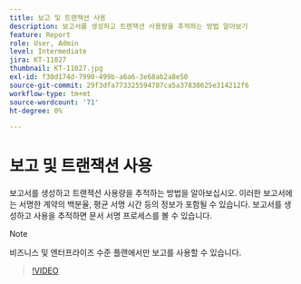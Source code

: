 ```yaml
---
title: 보고 및 트랜잭션 사용
description: 보고서를 생성하고 트랜잭션 사용량을 추적하는 방법 알아보기
feature: Report
role: User, Admin
level: Intermediate
jira: KT-11027
thumbnail: KT-11027.jpg
exl-id: f30d174d-7990-499b-a6a6-3e68ab2a8e50
source-git-commit: 29f3dfa773325594787ca5a37838625e314212f6
workflow-type: tm+mt
source-wordcount: '71'
ht-degree: 0%

---
```


# 보고 및 트랜잭션 사용

보고서를 생성하고 트랜잭션 사용량을 추적하는 방법을 알아보십시오. 이러한 보고서에는 서명한 계약의 백분율, 평균 서명 시간 등의 정보가 포함될 수 있습니다. 보고서를 생성하고 사용을 추적하면 문서 서명 프로세스를 볼 수 있습니다.

>[!NOTE]
>
>비즈니스 및 엔터프라이즈 수준 플랜에서만 보고를 사용할 수 있습니다.

>[!VIDEO](https://video.tv.adobe.com/v/3444689?quality=12&learn=on&hidetitle=true&captions=kor)
